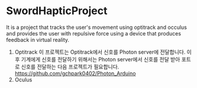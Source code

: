 # SwordHapticProject
It is a project that tracks the user's movement using optitrack and occulus and provides the user with repulsive force using a device that produces feedback in virtual reality.

1. Optitrack
   이 프로젝트는 Optitrack에서 신호를 Photon server에 전달합니다. 이후 기계에게 신호를 전달하기 위해서는 Photon server에서 신호를 전달 받아 포트로 신호를 전달하는 다음 프로젝트가 필요합니다.
   https://github.com/gchpark0402/Photon_Arduino
3. Oculus
